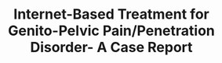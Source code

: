 --- 
abstract: '' 
authors: 
 - AC Zarski
 -  M Berking
 -  W Hannig
 -  admin
doi: '' 
featured: false 
publication: '*VERHALTENSTHERAPIE*, 166' 
publication_short: '' 
publishDate: '2018-01-01' 
title: 'Internet-Based Treatment for Genito-Pelvic Pain/Penetration Disorder- A Case Report' 
url_code: '' 
url_dataset: '' 
url_pdf: '' 
url_poster: '' 
url_project: '' 
url_slides: '' 
url_source: '' 
url_video: '' 
---
